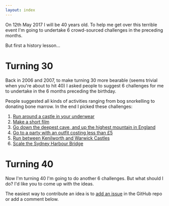 ```yaml
---
layout: index
---
```


On 12th May 2017 I will be 40 years old. To help me get over this terrible event I'm going to undertake 6 crowd-sourced challenges in the
preceding months.

But first a history lesson...

# Turning 30

Back in 2006 and 2007, to make turning 30 more bearable (seems trivial when you're about to hit 40) I asked people to suggest
6 challenges for me to undertake in the 6 months preceding the birthday.

People suggested all kinds of activities ranging from bog snorkelling to donating bone marrow.
In the end I picked these challenges:

1. [Run around a castle in your underwear](http://richoramablog.blogspot.co.uk/2006/11/things-to-de-before-youre-30-task-1.html)
1. [Make a short film](http://richoramablog.blogspot.co.uk/2006/12/things-to-do-before-youre-30-task-2.html)
1. [Go down the deepest cave, and up the highest mountain in England](http://richoramablog.blogspot.co.uk/2007/01/things-to-do-before-youre-30-task-3.html)
1. [Go to a party with an outfit costing less than £5](http://richoramablog.blogspot.co.uk/2007/02/things-to-do-before-youre-30-task-4_25.html)
1. [Run between Kenilworth and Warwick Castles](http://richoramablog.blogspot.co.uk/2007/05/castle-run-video.html)
1. [Scale the Sydney Harbour Bridge](http://richoramablog.blogspot.co.uk/2007/04/things-to-do-before-youre-30-task-6.html)

# Turning 40

Now I'm turning 40 I'm going to do another 6 challenges. But what should I do? I'd like you to come up with the ideas.

The easiest way to contribute an idea is to [add an issue](https://github.com/richorama/40/issues) in the GitHub repo or add a comment below.
